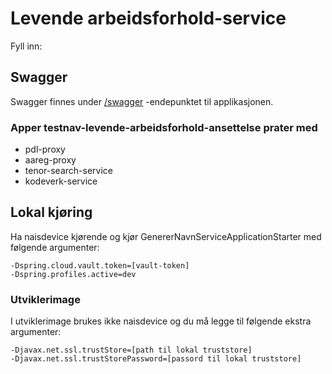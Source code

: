 # Levende arbeidsforhold-service

Fyll inn:

## Swagger

Swagger finnes under [/swagger](https://levende-arbeidsforhold-service.intern.dev.nav.no/swagger) -endepunktet til
applikasjonen.

### Apper testnav-levende-arbeidsforhold-ansettelse prater med 
* pdl-proxy
* aareg-proxy
* tenor-search-service
* kodeverk-service
## Lokal kjøring

Ha naisdevice kjørende og kjør GenererNavnServiceApplicationStarter med følgende argumenter:

```
-Dspring.cloud.vault.token=[vault-token]
-Dspring.profiles.active=dev
```

### Utviklerimage

I utviklerimage brukes ikke naisdevice og du må legge til følgende ekstra argumenter:

```
-Djavax.net.ssl.trustStore=[path til lokal truststore]
-Djavax.net.ssl.trustStorePassword=[passord til lokal truststore]
```
